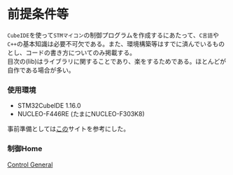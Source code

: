 # 前提条件等

`CubeIDE`を使って`STMマイコン`の制御プログラムを作成するにあたって、`C言語`や`C++`の基本知識は必要不可欠である。また、環境構築等はすでに済んでいるものとし、コードの書き方についてのみ掲載する。  
目次の(lib)はライブラリに関することであり、楽をするためである。ほとんどが自作である場合が多い。  

### 使用環境
* STM32CubeIDE 1.16.0
* NUCLEO-F446RE (たまにNUCLEO-F303K8)

事前準備としては[この](https://qiita.com/usashirou/items/65be086c28f7a6feac7d)サイトを参考にした。  

### 制御Home
[Control General](https://s2301089.github.io/Control_General/book/)  